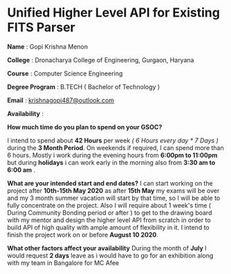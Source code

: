
# Unified Higher Level API for Existing FITS Parser

**Name** : Gopi Krishna Menon

**College** : Dronacharya College of Engineering, Gurgaon, Haryana

**Course** : Computer Science Engineering

**Degree Program** : B.TECH ( Bachelor of Technology )

**Email** : krishnagopi487@outlook.com

**Availability** : 

**How much time do you plan to spend on your GSOC?**

 I intend to spend about **42 Hours** per week *( 6 Hours every day * 7 Days )*  during the **3 Month Period**.  On weekends if required, I can spend more than 6 hours.  Mostly i work during the evening hours from  **6:00pm to 11:00pm** but during **holidays** i can work early in the morning also from **3:30 am to 6:00 am** .

**What are your intended start and end dates?**
I can start working on the project after **10th-15th May 2020** as after **15th May** my exams will be over and my 3 month  summer vacation will start by that time, so I will be able to fully concentrate on the project. Also I will require about 1 week's time ( During Community Bonding period or after ) to get to the drawing board with my mentor and design the higher level API from scratch in order to build API of high quality with ample amount of flexibility in it.  I intend to finish the project work on or before **August 10 2020**.

**What other factors affect your availability**
During the month of **July** I would request  **2 days** leave as i would have to go for an exhibition along with my team in Bangalore for MC Afee 
<!--stackedit_data:
eyJoaXN0b3J5IjpbNTg0NDE5MjcyLDM1MzUwNDMyMywtMTYwND
IxNzM3OSw1NjY3MjkxOTEsNzM5NjQyNTY4LDYxNzU1MTcyMCwt
MTYzNDc2MTI1NV19
-->
